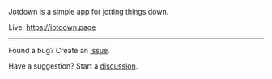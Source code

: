 Jotdown is a simple app for jotting things down.

Live: https://jotdown.page

---

Found a bug? Create an [issue](https://github.com/kkga/jotdown/issues).

Have a suggestion? Start a [discussion](https://github.com/kkga/jotdown/discussions).
